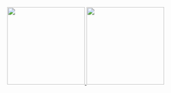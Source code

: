 <div>
<a href="https://github.com/paulocamargojr">
<img height="180em" src="https://github-readme-stats.vercel.app/api/top-langs/?username=paulocamargojr&layout=compact&langs_count=7&theme=dracula"/>
<img height="180em" src="https://github-readme-stats.vercel.app/api?username=paulocamargojr&show_icons=true&theme=dracula&include_all_commits=true&count_private=true"/>
</div>
